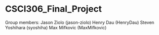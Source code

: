 # CSCI306_Final_Project

Group members:
Jason Ziolo (jason-ziolo)
Henry Dau (HenryDau)
Steven Yoshihara (syoshiha)
Max Mifkovic (MaxMifkovic)
